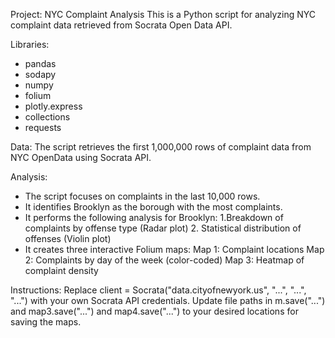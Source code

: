 Project: NYC Complaint Analysis
This is a Python script for analyzing NYC complaint data retrieved from Socrata Open Data API.

Libraries:
- pandas
- sodapy
- numpy
- folium
- plotly.express
- collections
- requests

Data:
The script retrieves the first 1,000,000 rows of complaint data from NYC OpenData using Socrata API.

Analysis:
- The script focuses on complaints in the last 10,000 rows.
- It identifies Brooklyn as the borough with the most complaints.
- It performs the following analysis for Brooklyn:
    1.Breakdown of complaints by offense type (Radar plot)
    2. Statistical distribution of offenses (Violin plot)
- It creates three interactive Folium maps:
    Map 1: Complaint locations
    Map 2: Complaints by day of the week (color-coded)
    Map 3: Heatmap of complaint density

Instructions:
Replace client = Socrata("data.cityofnewyork.us", "...", "...", "...") with your own Socrata API credentials.
Update file paths in m.save("...") and map3.save("...") and map4.save("...") to your desired locations for saving the maps.
